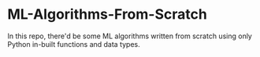 # ML-Algorithms-From-Scratch
In this repo, there'd be some ML algorithms written from scratch using only Python in-built functions and data types.
